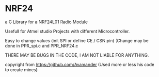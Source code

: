 # NRF24
a C Library for a NRF24L01 Radio Module

Usefull for Atmel studio Projects with different Microcontroller.

Easy to change values (init SPI or define CE / CSN pin)
(Change may be done in PPR_spi.c and PPR_NRF24.c

THERE MAY BE BUGS IN THE CODE, I AM NOT LIABLE FOR ANYTHING.

copyright from https://github.com/Avamander
(Used more or less his code to create mines)
